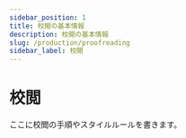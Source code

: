 ```yaml
---
sidebar_position: 1
title: 校閲の基本情報
description: 校閲の基本情報
slug: /production/proofreading
sidebar_label: 校閲
---
```


# 校閲

ここに校閲の手順やスタイルルールを書きます。